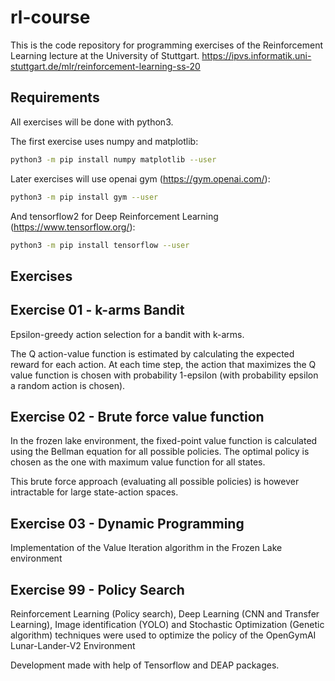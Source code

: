 # rl-course
This is the code repository for programming exercises of the Reinforcement Learning lecture at the University of Stuttgart.
https://ipvs.informatik.uni-stuttgart.de/mlr/reinforcement-learning-ss-20

## Requirements
All exercises will be done with python3.

The first exercise uses numpy and matplotlib:
```bash
python3 -m pip install numpy matplotlib --user
```

Later exercises will use openai gym (https://gym.openai.com/):
```bash
python3 -m pip install gym --user
```

And tensorflow2 for Deep Reinforcement Learning (https://www.tensorflow.org/):
```bash
python3 -m pip install tensorflow --user
```

## Exercises

## Exercise 01 - k-arms Bandit

Epsilon-greedy action selection for a bandit with k-arms.

The Q action-value function is estimated by calculating the expected reward for each action. At each time step, the action that maximizes the Q value function is chosen with probability 1-epsilon (with probability epsilon a random action is chosen).

## Exercise 02 - Brute force value function

In the frozen lake environment, the fixed-point value function is calculated using the Bellman equation for all possible policies. The optimal policy is chosen as the one with maximum value function for all states.

This brute force approach (evaluating all possible policies) is however intractable for large state-action spaces.

## Exercise 03 - Dynamic Programming

Implementation of the Value Iteration algorithm in the Frozen Lake environment

## Exercise 99 - Policy Search

Reinforcement Learning (Policy search), Deep Learning (CNN and Transfer Learning), Image identification (YOLO) and Stochastic Optimization (Genetic algorithm) techniques were used to optimize the policy of the OpenGymAI Lunar-Lander-V2 Environment 

Development made with help of Tensorflow and DEAP packages.